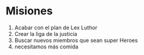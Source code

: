 # Misiones

1. Acabar con el plan de Lex Luthor
2. Crear la liga de la justicia
3. Buscar nuevos miembros que sean super Heroes
4. necesitamos más comida
